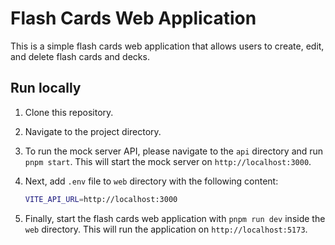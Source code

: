 # Flash Cards Web Application

This is a simple flash cards web application that allows users to create, edit, and delete flash cards and decks.

## Run locally

1. Clone this repository.

2. Navigate to the project directory.

3. To run the mock server API, please navigate to the `api` directory and run `pnpm start`. This will start the mock server on `http://localhost:3000`.

4. Next, add `.env` file to `web` directory with the following content:

    ```bash
    VITE_API_URL=http://localhost:3000
    ```

5. Finally, start the flash cards web application with `pnpm run dev` inside the `web` directory. This will run the application on `http://localhost:5173`.
